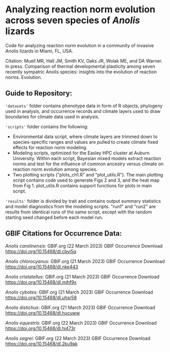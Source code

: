 # Analyzing reaction norm evolution across seven species of *Anolis* lizards
Code for analyzing reaction norm evolution in a community of invasive *Anolis* lizards in Miami, FL, USA.

Citation:
Muell MR, Hall JM, Smith KV, Oaks JR, Wolak ME, and DA Warner. In press. Comparison of thermal developmental plasticity among seven recently sympatric Anolis species: insights into the evolution of reaction norms. Evolution.

## Guide to Repository:

`'datasets'` folder contains phenotype data in form of R objects, phylogeny used in analysis, and occurrence records and climate layers used to draw boundaries for climate data used in analysis.

`'scripts'` folder contains the following:
  - Environmental data script, where climate layers are trimmed down to species-specific ranges and values are pulled to create climate fixed effects for reaction norm modeling.
  - Modeling scripts, optimized for the Easley HPC cluster at Auburn University. Within each script, Bayesian mixed models extract reaction norms and test for the influence of common ancestry versus climate on reaction norm evolution among species. 
  - Two plotting scripts ("plots_ch1.R" and "plot_utils.R"). The main plotting script contains code used to generate Figs 2 and 3, and the heat map from Fig 1. plot_utils.R contains support functions for plots in main script.

`'results'` folder is divided by trait and contains output summary statistics and model diagnostics from the modeling scripts. "run1" and "run2" are results from identical runs of the same script, except with the random starting seed changed before each model run.

## GBIF Citations for Occurrence Data:

*Anolis carolinensis*:
GBIF.org (22 March 2023) GBIF Occurrence Download https://doi.org/10.15468/dl.cbyj5q

*Anolis chlorocyanus*:
GBIF.org (21 March 2023) GBIF Occurrence Download https://doi.org/10.15468/dl.nke443

*Anolis cristatellus*:
GBIF.org (21 March 2023) GBIF Occurrence Download https://doi.org/10.15468/dl.mjhf9x

*Anolis cybotes*:
GBIF.org (21 March 2023) GBIF Occurrence Download https://doi.org/10.15468/dl.uhsr58

*Anolis distichus*:
GBIF.org (21 March 2023) GBIF Occurrence Download https://doi.org/10.15468/dl.hucuww

*Anolis equestris*:
GBIF.org (22 March 2023) GBIF Occurrence Download https://doi.org/10.15468/dl.hj473r

*Anolis sagrei*:
GBIF.org (22 March 2023) GBIF Occurrence Download https://doi.org/10.15468/dl.2ku9ak

